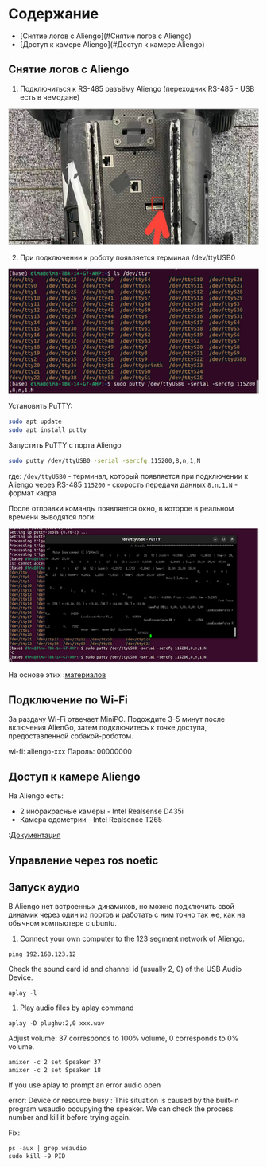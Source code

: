 # Содержание
- [Снятие логов c Aliengo](#Снятие логов c Aliengo)
- [Доступ к камере Aliengo](#Доступ к камере Aliengo)

## Снятие логов c Aliengo

1. Подключиться к RS-485 разъёму Aliengo (переходник RS-485 - USB есть в чемодане)

![1](images/1.png "1")

2. При подключении к роботу появляется терминал /dev/ttyUSB0

![2](images/2.png "2")

Установить PuTTY:

```bash
sudo apt update
sudo apt install putty
```

Запустить PuTTY с порта Aliengo

```bash
sudo putty /dev/ttyUSB0 -serial -sercfg 115200,8,n,1,N
```

где:
`/dev/ttyUSB0` - терминал, который появляется при подключении к Aliengo через RS-485
`115200` - скорость передачи данных
`8,n,1,N` - формат кадра
	
После отправки команды появляется окно, в которое в реальном времени выводятся логи:

![3](images/3.png "3")

На основе этих :[материалов](https://robodocs.3logic.ru/docs/Unitree%20Robotics/AlienGo/aliengo_get_logs.html)

## Подключение по Wi-Fi

За раздачу Wi-Fi отвечает MiniPC. Подождите 3–5 минут после включения AlienGo, затем подключитесь к точке доступа, предоставленной собакой-роботом.

wi-fi: aliengo-xxx
Пароль: 00000000

## Доступ к камере Aliengo

На Aliengo есть:
- 2 инфракрасные камеры - Intel Realsense D435i 
- Камера одометрии - Intel Realsence T265

:[Документация](https://unitree-docs.readthedocs.io/en/latest/Aliengo/AlienGo.html)

## Управление через ros noetic

## Запуск аудио

В Aliengo нет встроенных динамиков, но можно подключить свой динамик через один из портов и работать с ним точно так же, как на обычном компьютере с ubuntu.

1. Connect your own computer to the 123 segment network of Aliengo.

```
ping 192.168.123.12
```

Check the sound card id and channel id (usually 2, 0) of the USB Audio Device.

```
aplay -l
```

1. Play audio files by aplay command

```
aplay -D plughw:2,0 xxx.wav
```

Adjust volume: 37 corresponds to 100% volume, 0 corresponds to 0% volume.

```
amixer -c 2 set Speaker 37
amixer -c 2 set Speaker 18
```

If you use aplay to prompt an error audio open

error: Device or resource busy : This situation is caused by the built-in program wsaudio occupying the speaker. We can check the process number and kill it before trying again.

Fix:

```
ps -aux | grep wsaudio
sudo kill -9 PID
```